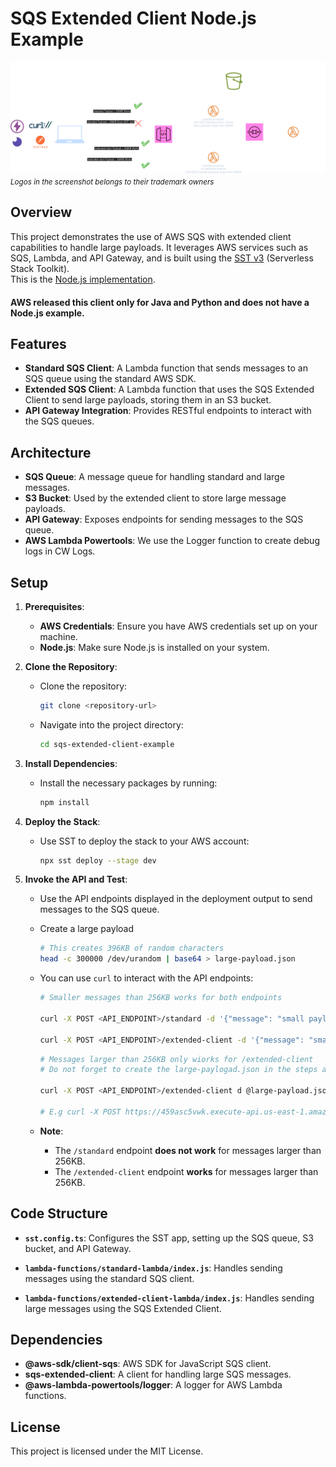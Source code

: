 # SQS Extended Client Node.js Example

![Project Image](repo-static-assets/SQS-Extended-Client.drawio.png)
<small><em>Logos in the screenshot belongs to their trademark owners</em></small>

## Overview

This project demonstrates the use of AWS SQS with extended client capabilities to handle large payloads. It leverages AWS services such as SQS, Lambda, and API Gateway, and is built using the <a href="https://sst.dev" target="_blank">SST v3</a> (Serverless Stack Toolkit).  
This is the <a href="https://www.npmjs.com/package/sqs-extended-client" target="_blank">Node.js implementation</a>. 
#### AWS released this client only for Java and Python and does not have a Node.js example.


## Features

- **Standard SQS Client**: A Lambda function that sends messages to an SQS queue using the standard AWS SDK.
- **Extended SQS Client**: A Lambda function that uses the SQS Extended Client to send large payloads, storing them in an S3 bucket.
- **API Gateway Integration**: Provides RESTful endpoints to interact with the SQS queues.

## Architecture

- **SQS Queue**: A message queue for handling standard and large messages.
- **S3 Bucket**: Used by the extended client to store large message payloads.
- **API Gateway**: Exposes endpoints for sending messages to the SQS queue.
- **AWS Lambda Powertools**: We use the Logger function to create debug logs in CW Logs.

## Setup

1. **Prerequisites**:

   - **AWS Credentials**: Ensure you have AWS credentials set up on your machine.
   - **Node.js**: Make sure Node.js is installed on your system.

2. **Clone the Repository**:

   - Clone the repository:
     ```bash
     git clone <repository-url>
     ```
   - Navigate into the project directory:
     ```bash
     cd sqs-extended-client-example
     ```

3. **Install Dependencies**:

   - Install the necessary packages by running:
     ```bash
     npm install
     ```

4. **Deploy the Stack**:

   - Use SST to deploy the stack to your AWS account:
     ```bash
     npx sst deploy --stage dev
     ```

5. **Invoke the API and Test**:

   - Use the API endpoints displayed in the deployment output to send messages to the SQS queue.
   - Create a large payload
     ```bash
     # This creates 396KB of random characters
     head -c 300000 /dev/urandom | base64 > large-payload.json
     ```
   - You can use `curl` to interact with the API endpoints:
     ```bash
     # Smaller messages than 256KB works for both endpoints

     curl -X POST <API_ENDPOINT>/standard -d '{"message": "small payload"}' -H "Content-Type: application/json"

     curl -X POST <API_ENDPOINT>/extended-client -d '{"message": "small payload"}' -H "Content-Type: application/json"
     ```
     ```bash
     # Messages larger than 256KB only wiorks for /extended-client
     # Do not forget to create the large-paylogad.json in the steps above.
     
     curl -X POST <API_ENDPOINT>/extended-client d @large-payload.json -H "Content-Type: application/json"

     # E.g curl -X POST https://459asc5vwk.execute-api.us-east-1.amazonaws.com/extended-client -d @large-payload.json -H "Content-Type: application/json"
     ```

   - **Note**:
     - The `/standard` endpoint **does not work** for messages larger than 256KB.
     - The `/extended-client` endpoint **works** for messages larger than 256KB.


## Code Structure

- **`sst.config.ts`**: Configures the SST app, setting up the SQS queue, S3 bucket, and API Gateway.

- **`lambda-functions/standard-lambda/index.js`**: Handles sending messages using the standard SQS client.

- **`lambda-functions/extended-client-lambda/index.js`**: Handles sending large messages using the SQS Extended Client.


## Dependencies

- **@aws-sdk/client-sqs**: AWS SDK for JavaScript SQS client.
- **sqs-extended-client**: A client for handling large SQS messages.
- **@aws-lambda-powertools/logger**: A logger for AWS Lambda functions.

## License

This project is licensed under the MIT License.

